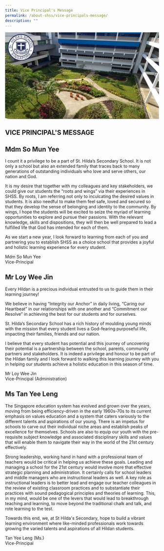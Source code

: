 ```yaml
---
title: Vice Principal's Message
permalink: /about-shss/vice-principals-message/
description: ""
---
```

![](/images/School%20Info/Vice%20Principal's%20Message.jpg)

VICE PRINCIPAL'S MESSAGE
------------------------

Mdm So Mun Yee
--------------

I count it a privilege to be a part of St. Hilda’s Secondary School. It is not only a school but also an extended family that traces back to many generations of outstanding individuals who love and serve others, our nation and God.

It is my desire that together with my colleagues and key stakeholders, we could give our students the “roots and wings” via their experiences in SHSS. By roots, I am referring not only to inculcating the desired values in students. It is also needful to make them feel safe, loved and secured so that they develop the sense of belonging and identity to the community. By wings, I hope the students will be excited to seize the myriad of learning opportunities to explore and pursue their passions. With the relevant knowledge, skills and dispositions, they will then be well prepared to lead a fulfilled life that God has intended for each of them.

As we start a new year, I look forward to learning from each of you and partnering you to establish SHSS as a choice school that provides a joyful and holistic learning experience for every student.

  

Mdm So Mun Yee                                                                                          <br>
Vice-Principal

  

Mr Loy Wee Jin
--------------

Every Hildan is a precious individual entrusted to us to guide them in their learning journey!

We believe in having “Integrity our Anchor” in daily living, “Caring our Heartbeat” in our relationships with one another and “Commitment our Resolve” in achieving the best for our students and for ourselves.

St. Hilda’s Secondary School has a rich history of moulding young minds with the mission that every student lives a God-fearing purposeful life, impacting their families, friends and our nation.

I believe that every student has potential and this journey of uncovering their potential is a partnership between the school, parents, community partners and stakeholders. It is indeed a privilege and honour to be part of the Hildan family and I look forward to walking this learning journey with you in helping our students achieve a holistic education in this season of time.

Mr Loy Wee Jin<br>
Vice-Principal (Administration)

Ms Tan Yee Leng
---------------

The Singapore education system has evolved and grown over the years, moving from being efficiency-driven in the early 1960s-70s to its current emphasis on values education and a system that caters variously to the different talents and aspirations of our young. There is an impetus for schools to carve out their individual niche areas and establish peaks of excellence for themselves. Schools are also to equip our youth with the pre-requisite subject knowledge and associated disciplinary skills and values that will enable them to navigate their way in the world of the 21st century effectively. 

Strong leadership, working hand in hand with a professional team of teachers would be critical in helping us achieve these goals. Leading and managing a school for the 21st century would involve more that effective strategic planning and administration. It certainly calls for school leaders and middle managers who are instructional leaders as well. A key role as instructional leaders is to better lead and engage our teacher colleagues in the review of existing classroom practices and to substantiate their practices with sound pedagogical principles and theories of learning. This, in my mind, would be one of the levers that would lead to breakthrough teaching and learning, to move beyond the traditional chalk and talk, and rote learning to the test. 

Towards this end, we, at St Hilda's Secondary, hope to build a vibrant learning environment where like-minded professionals work towards growing the varied talents and aspirations of all Hildan students.

  
Tan Yee Leng (Ms.)  
Vice-Principal